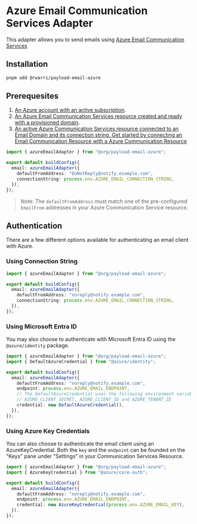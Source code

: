# Azure Email Communication Services Adapter

This adapter allows you to send emails using
[Azure Email Communication Services](https://learn.microsoft.com/en-us/azure/communication-services/concepts/email/email-overview)

## Installation

```sh
pnpm add @rwarri/payload-email-azure
```

## Prerequesites

1. [An Azure account with an active subscription](https://azure.microsoft.com/free/).
2. [An Azure Email Communication Services resource created and ready with a provisioned domain](https://learn.microsoft.com/en-us/azure/communication-services/quickstarts/email/create-email-communication-resource).
3. [An active Azure Communication Services resource connected to an Email Domain and its connection string. Get started by connecting an Email Communication Resource with a Azure Communication Resource](https://learn.microsoft.com/en-us/azure/communication-services/quickstarts/create-communication-resource)

```ts
import { azureEmailAdapter } from "@org/payload-email-azure";

export default buildConfig({
  email: azureEmailAdapter({
    defaultFromAddress: "DoNotReply@notify.example.com",
    connectionString: process.env.AZURE_EMAIL_CONNECTION_STRING,
  }),
});
```

> Note: The `defaultFromAddress` must match one of the pre-configured
> `EmailFrom` addresses in your Azure Communication Service resource.

## Authentication

There are a few different options available for authenticating an email client
with Azure.

### Using Connection String

```ts
import { azureEmailAdapter } from "@org/payload-email-azure";

export default buildConfig({
  email: azureEmailAdapter({
    defaultFromAddress: "noreply@notify.example.com",
    connectionString: process.env.AZURE_EMAIL_CONNECTION_STRING,
  }),
});
```

### Using Microsoft Entra ID

You may also choose to authenticate with Microsoft Entra ID using the
`@azure/identity` package.

```ts
import { azureEmailAdapter } from "@org/payload-email-azure";
import { DefaultAzureCredential } from "@azure/identity";

export default buildConfig({
  email: azureEmailAdapter({
    defaultFromAddress: "noreply@notify.example.com",
    endpoint: process.env.AZURE_EMAIL_ENDPOINT,
    // The DefaultAzureCredential uses the following environment variables:
    // AZURE_CLIENT_SECRET, AZURE_CLIENT_ID and AZURE_TENANT_ID
    credential: new DefaultAzureCredential(),
  }),
});
```

### Using Azure Key Credentials

You can also choose to authenticate the email client using an
AzureKeyCredential. Both the `key` and the `endpoint` can be founded on the
"Keys" pane under "Settings" in your Communication Services Resource.

```ts
import { azureEmailAdapter } from "@org/payload-email-azure";
import { AzureKeyCredential } from "@azure/core-auth";

export default buildConfig({
  email: azureEmailAdapter({
    defaultFromAddress: "noreply@notify.example.com",
    endpoint: process.env.AZURE_EMAIL_ENDPOINT,
    credential: new AzureKeyCredential(process.env.AZURE_EMAIL_KEY),
  }),
});
```
